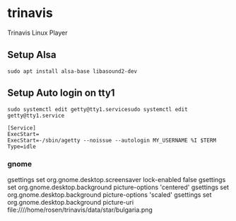 # trinavis
Trinavis Linux Player



## Setup Alsa
```sudo apt install alsa-base libasound2-dev```

## Setup Auto login on tty1
```sudo systemctl edit getty@tty1.servicesudo systemctl edit getty@tty1.service```

```
[Service]
ExecStart=
ExecStart=-/sbin/agetty --noissue --autologin MY_USERNAME %I $TERM
Type=idle
```
### gnome
gsettings set org.gnome.desktop.screensaver lock-enabled false
gsettings set org.gnome.desktop.background picture-options 'centered'
gsettings set org.gnome.desktop.background picture-options 'scaled'
gsettings set org.gnome.desktop.background picture-uri file:////home/rosen/trinavis/data/star/bulgaria.png
